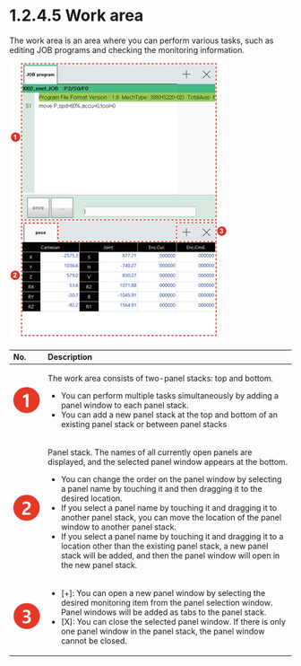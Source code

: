 # 1.2.4.5 Work area

The work area is an area where you can perform various tasks, such as editing JOB programs and checking the monitoring information.

![Figure 10 Layout of the Work Area](../../../.gitbook/assets/image%20%28303%29.png)

<table>
  <thead>
    <tr>
      <th style="text-align:left">No.</th>
      <th style="text-align:left">Description</th>
    </tr>
  </thead>
  <tbody>
    <tr>
      <td style="text-align:left">
        <img src="../../../.gitbook/assets/c1.png" alt/>
      </td>
      <td style="text-align:left">
        <p>The work area consists of two-panel stacks: top and bottom.</p>
        <ul>
          <li>You can perform multiple tasks simultaneously by adding a panel window
            to each panel stack.</li>
          <li>You can add a new panel stack at the top and bottom of an existing panel
            stack or between panel stacks</li>
        </ul>
      </td>
    </tr>
    <tr>
      <td style="text-align:left">
        <img src="../../../.gitbook/assets/c2.png" alt/>
      </td>
      <td style="text-align:left">
        <p>Panel stack. The names of all currently open panels are displayed, and
          the selected panel window appears at the bottom.</p>
        <ul>
          <li>You can change the order on the panel window by selecting a panel name
            by touching it and then dragging it to the desired location.</li>
          <li>If you select a panel name by touching it and dragging it to another panel
            stack, you can move the location of the panel window to another panel stack.</li>
          <li>If you select a panel name by touching it and dragging it to a location
            other than the existing panel stack, a new panel stack will be added, and
            then the panel window will open in the new panel stack.</li>
        </ul>
      </td>
    </tr>
    <tr>
      <td style="text-align:left">
        <img src="../../../.gitbook/assets/c3.png" alt/>
      </td>
      <td style="text-align:left">
        <ul>
          <li>[+]: You can open a new panel window by selecting the desired monitoring
            item from the panel selection window. Panel windows will be added as tabs
            to the panel stack.</li>
          <li>[X]: You can close the selected panel window. If there is only one panel
            window in the panel stack, the panel window cannot be closed.</li>
        </ul>
      </td>
    </tr>
  </tbody>
</table>

